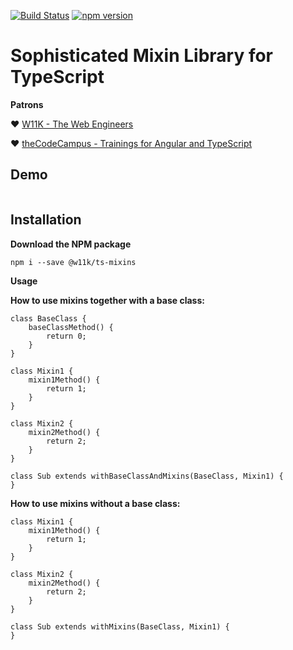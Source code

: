 
[![Build Status](https://travis-ci.org/w11k/ts-mixins.svg?branch=master)](https://travis-ci.org/w11k/ts-mixins)
[![npm version](https://badge.fury.io/js/%40w11k%2Fts-mixins.svg)](https://badge.fury.io/js/%40w11k%2Fts-mixins)

# Sophisticated Mixin Library for TypeScript

**Patrons**

❤️ [W11K - The Web Engineers](https://www.w11k.de/)

❤️ [theCodeCampus - Trainings for Angular and TypeScript](https://www.thecodecampus.de/)

## Demo

```

```

## Installation

**Download the NPM package**

```
npm i --save @w11k/ts-mixins
```

**Usage**

**How to use mixins together with a base class:**

```
class BaseClass {
    baseClassMethod() {
        return 0;
    }
}

class Mixin1 {
    mixin1Method() {
        return 1;
    }
}

class Mixin2 {
    mixin2Method() {
        return 2;
    }
}

class Sub extends withBaseClassAndMixins(BaseClass, Mixin1) {
}
```

**How to use mixins without a base class:**

```
class Mixin1 {
    mixin1Method() {
        return 1;
    }
}

class Mixin2 {
    mixin2Method() {
        return 2;
    }
}

class Sub extends withMixins(BaseClass, Mixin1) {
}
```
